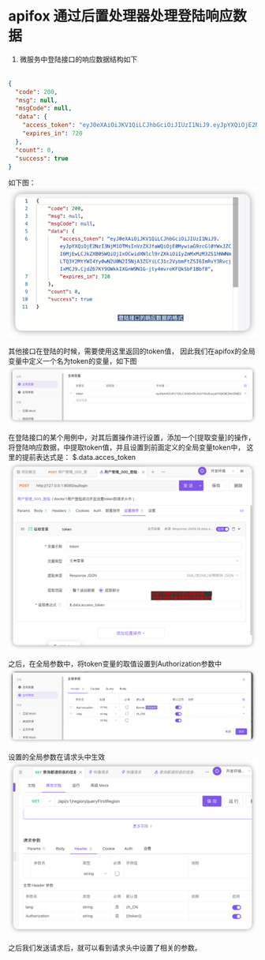 # apifox 通过后置处理器处理登陆响应数据

1. 微服务中登陆接口的响应数据结构如下
```json

{
  "code": 200,
  "msg": null,
  "msgCode": null,
  "data": {
    "access_token": "eyJ0eXAiOiJKV1QiLCJhbGciOiJIUzI1NiJ9.eyJpYXQiOjE2NzI3NjM1OTMsInVzZXJfaWQiOjE0MywiaG9zcGl0YWxJZCI6MjEwLCJkZXB0SWQiOjIxOCwidXNlcl9rZXkiOiIyZmMxMzM3ZS1hNWNmLTQ3Y2MtYWI4Yy0wN2U0N2I5NjA3ZGYiLCJ1c2VybmFtZSI6ImRvY3RvcjIxMCJ9.CjdZ67KY9OWkkIXGnW9N1G-jty4mvreKFQkSbF1Bbf8",
    "expires_in": 720
  },
  "count": 0,
  "success": true
}
```
如下图：
<img src="./pic/01_登陆接口响应数据的结构_V20230104.png" >

其他接口在登陆的时候，需要使用这里返回的token值，
因此我们在apifox的全局变量中定义一个名为token的变量，如下图
<img src="./pic/02_apifox中定义全局变量_V20230104.png">


在登陆接口的某个用例中，对其后置操作进行设置，添加一个[提取变量]的操作，将登陆响应数据，中提取token值，并且设置到前面定义的全局变量token中， 这里的提前表达式是： $.data.acces_token 
<img src="./pic/04_在某个用例中可以添加后置处理这里是提前变量设置到环境变量当中.png">

之后，在全局参数中，将token变量的取值设置到Authorization参数中
<img src="./pic/03_apifox中的全局参数_V20230104.png">

设置的全局参数在请求头中生效
<img src="./pic/05_设置的全局参数在请求头中生效_V20230104.png">

之后我们发送请求后，就可以看到请求头中设置了相关的参数。 

